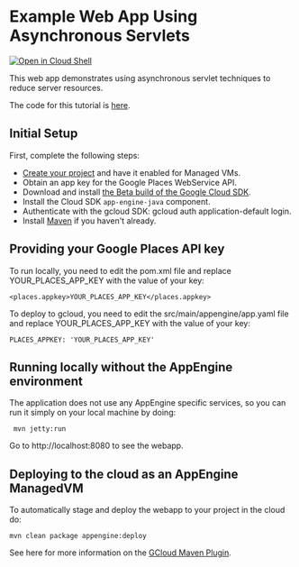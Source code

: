 
# Example Web App Using Asynchronous Servlets #

<a href="https://console.cloud.google.com/cloudshell/open?git_repo=https://github.com/GoogleCloudPlatform/java-docs-samples&page=editor&open_in_editor=flexible/async-rest/README.md">
<img alt="Open in Cloud Shell" src ="http://gstatic.com/cloudssh/images/open-btn.png"></a>


This web app demonstrates using asynchronous servlet techniques to reduce server resources.

The code for this tutorial is [here](https://github.com/GoogleCloudPlatform/java-docs-samples/tree/main/flexible/async-rest).


## Initial Setup ##

First, complete the following steps:

- [Create your project](https://developers.google.com/appengine/docs/managed-vms/) and have it enabled for Managed VMs.
- Obtain an app key for the Google Places WebService API.
- Download and install [the Beta build of the Google Cloud SDK](https://developers.google.com/cloud/sdk/#Quick_Start).
- Install the Cloud SDK `app-engine-java` component.
- Authenticate with the gcloud SDK: gcloud auth application-default login.
- Install [Maven](http://maven.apache.org/download.cgi) if you haven't already.


## Providing your Google Places API key ##

To run locally, you need to edit the pom.xml file and replace YOUR_PLACES_APP_KEY with the value of your key:

    <places.appkey>YOUR_PLACES_APP_KEY</places.appkey>

To deploy to gcloud, you need to edit the src/main/appengine/app.yaml file and replace YOUR_PLACES_APP_KEY with the value of your key:

    PLACES_APPKEY: 'YOUR_PLACES_APP_KEY'


## Running locally without the AppEngine environment ##

The application does not use any AppEngine specific services, so you can run it simply on your local machine by doing:

     mvn jetty:run

Go to  http://localhost:8080 to see the webapp.


## Deploying to the cloud as an AppEngine ManagedVM ##

To automatically stage and deploy the webapp to your project in the cloud do:

    mvn clean package appengine:deploy

See here for more information on the [GCloud Maven Plugin](https://github.com/GoogleCloudPlatform/gcloud-maven-plugin).

